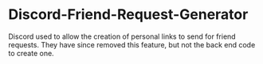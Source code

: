 # Discord-Friend-Request-Generator

Discord used to allow the creation of personal links to send for friend requests. They have since removed this feature, but not the back end code to create one. 
